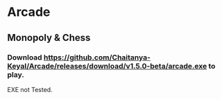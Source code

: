 # Arcade

## Monopoly & Chess

### Download <https://github.com/Chaitanya-Keyal/Arcade/releases/download/v1.5.0-beta/arcade.exe> to play.

EXE not Tested.
